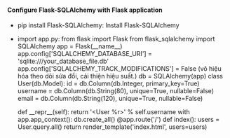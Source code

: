 #### Configure Flask-SQLAlchemy with Flask application
- pip install Flask-SQLAlchemy: Install Flask-SQLAlchemy
- import app.py: 
from flask import Flask
from flask_sqlalchemy import SQLAlchemy
app = Flask(\_\_name\_\_)
app.config['SQLALCHEMY_DATABASE_URI'] = 'sqlite:///your_database_file.db' 
app.config['SQLALCHEMY_TRACK_MODIFICATIONS'] = False (vô hiệu hóa theo dõi sửa đổi, cải thiện hiệu suất.)
db = SQLAlchemy(app)
class User(db.Model):
    id = db.Column(db.Integer, primary_key=True)
    username = db.Column(db.String(80), unique=True, nullable=False)
    email = db.Column(db.String(120), unique=True, nullable=False)

    def \_\_repr\_\_(self):
        return '<User %r>' % self.username
with app.app_context():
    db.create_all()
@app.route('/')
def index():
    users = User.query.all()
    return render_template('index.html', users=users)




    